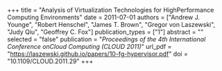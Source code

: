 +++
title = "Analysis of Virtualization Technologies for HighPerformance Computing Environments"
date = 2011-07-01
authors = ["Andrew J. Younge", "Robert Henschel", "James T. Brown", "Gregor von Laszewski", "Judy Qiu", "Geoffrey C. Fox"]
publication_types = ["1"]
abstract = ""
selected = "false"
publication = "*Proceedings of the 4th International Conference onCloud Computing (CLOUD 2011)*"
url_pdf = "https://laszewski.github.io/papers/10-fg-hypervisor.pdf"
doi = "10.1109/CLOUD.2011.29"
+++

